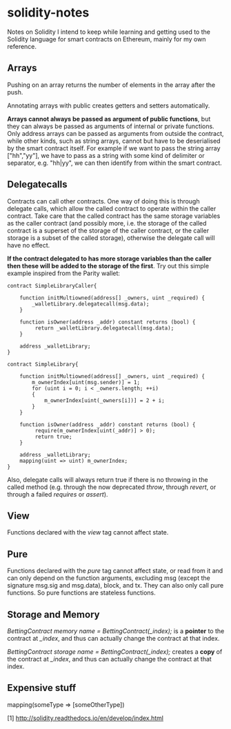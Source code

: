 # solidity-notes
Notes on Solidity I intend to keep while learning and getting used to the Solidity language for smart contracts on Ethereum, mainly for my own reference.


Arrays
-----

Pushing on an array returns the number of elements in the array after the push. 

Annotating arrays with public creates getters and setters automatically. 

<b>Arrays cannot always be passed as argument of public functions</b>, but they can always be passed as arguments of internal or private functions. Only address arrays can be passed as arguments from outside the contract, while other kinds, such as string arrays, cannot but have to be deserialised by the smart contract itself. For example if we want to pass the string array ["hh","yy"], we have to pass as a string with some kind of delimiter or separator, e.g. "hh|yy", we can then identify from within the smart contract.


Delegatecalls
-----

Contracts can call other contracts. One way of doing this is through delegate calls, which allow the called contract to operate within the caller contract. Take care that the called contract has the same storage variables as the caller contract (and possibly more, i.e. the storage of the called contract is a superset of the storage of the caller contract, or the caller storage is a subset of the called storage), otherwise the delegate call will have no effect.

<b>If the contract delegated to has more storage variables than the caller then these will be added to the storage of the first</b>. Try out this simple example inspired from the Parity wallet:

~~~~
contract SimpleLibraryCaller{
    
    function initMultiowned(address[] _owners, uint _required) {
        _walletLibrary.delegatecall(msg.data);
    }
    
    function isOwner(address _addr) constant returns (bool) {
		 return _walletLibrary.delegatecall(msg.data);
	}
	
	address _walletLibrary;
}
~~~~

~~~~
contract SimpleLibrary{
    
    function initMultiowned(address[] _owners, uint _required) {
        m_ownerIndex[uint(msg.sender)] = 1;
        for (uint i = 0; i < _owners.length; ++i)
        {
            m_ownerIndex[uint(_owners[i])] = 2 + i;
        }
    }
    
    function isOwner(address _addr) constant returns (bool) {
		 require(m_ownerIndex[uint(_addr)] > 0);
		 return true;
	}
	
	address _walletLibrary;
	mapping(uint => uint) m_ownerIndex;
}
~~~~

Also, delegate calls will always return true if there is no throwing in the called method (e.g. through the now deprecated <i>throw</i>, through <i>revert</i>, or through a failed <i>requires</i> or <i>assert</i>).

View
----

Functions declared with the <i>view</i> tag cannot affect state.

Pure
----

Functions declared with the <i>pure</i> tag cannot affect state, or read from it and can only depend on the function arguments, excluding msg (except the signature msg.sig and msg.data), block, and tx. They can also only call pure functions. So pure functions are stateless functions.

Storage and Memory
----

<i>BettingContract memory name = BettingContract(_index);</i> is a <b>pointer</b> to the contract at <i>_index</i>, and thus can actually change the contract at that index. 

<i>BettingContract storage name = BettingContract(_index);</i> creates a <b>copy</b> of the contract at <i>_index</i>, and thus can actually change the contract at that index. 

Expensive stuff
----

mapping(someType => [someOtherType])


[1] http://solidity.readthedocs.io/en/develop/index.html
